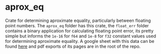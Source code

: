 # aprox_eq
Crate for determining aproximate equality, particularly between floating point numbers. The `aprox_eq` folder has this crate, the `float_err` folder contains a binary application for calculating floating point error, its pretty simple but informs the `1e-16` for `f64` and `1e-8` for `f32` constant values used for determining aproximate equality. A google sheet with this data can be found [here](https://docs.google.com/spreadsheets/d/1In00LHwgNE-IQBjctHq1QW63a7rRg4kM2sKsBDc1dkk/edit?usp=sharing) and pdf exports of its pages are in the root of the repo.
